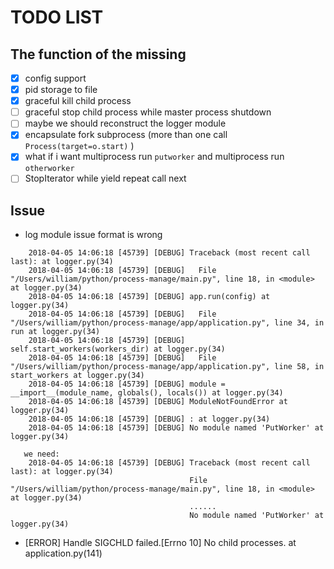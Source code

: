 # TODO LIST

## The function of the missing

- [x] config support
- [x] pid storage to file
- [x] graceful kill child process
- [ ] graceful stop child process while master process shutdown
- [ ] maybe we should reconstruct the logger module
- [x] encapsulate fork subprocess (more than one call `Process(target=o.start)` )
- [x] what if i want multiprocess run `putworker` and multiprocess run `otherworker`
- [ ] StopIterator while yield repeat call next

## Issue


- log module issue  format is wrong
```
    2018-04-05 14:06:18 [45739] [DEBUG] Traceback (most recent call last): at logger.py(34)
    2018-04-05 14:06:18 [45739] [DEBUG]   File "/Users/william/python/process-manage/main.py", line 18, in <module> at logger.py(34)
    2018-04-05 14:06:18 [45739] [DEBUG] app.run(config) at logger.py(34)
    2018-04-05 14:06:18 [45739] [DEBUG]   File "/Users/william/python/process-manage/app/application.py", line 34, in run at logger.py(34)
    2018-04-05 14:06:18 [45739] [DEBUG] self.start_workers(workers_dir) at logger.py(34)
    2018-04-05 14:06:18 [45739] [DEBUG]   File "/Users/william/python/process-manage/app/application.py", line 58, in start_workers at logger.py(34)
    2018-04-05 14:06:18 [45739] [DEBUG] module = __import__(module_name, globals(), locals()) at logger.py(34)
    2018-04-05 14:06:18 [45739] [DEBUG] ModuleNotFoundError at logger.py(34)
    2018-04-05 14:06:18 [45739] [DEBUG] : at logger.py(34)
    2018-04-05 14:06:18 [45739] [DEBUG] No module named 'PutWorker' at logger.py(34)

   we need:
    2018-04-05 14:06:18 [45739] [DEBUG] Traceback (most recent call last): at logger.py(34)
                                        File "/Users/william/python/process-manage/main.py", line 18, in <module> at logger.py(34)
                                        ......
                                        No module named 'PutWorker' at logger.py(34)

```

- [ERROR] Handle SIGCHLD failed.[Errno 10] No child processes. at application.py(141)
